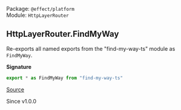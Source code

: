 Package: `@effect/platform`<br />
Module: `HttpLayerRouter`<br />

## HttpLayerRouter.FindMyWay

Re-exports all named exports from the "find-my-way-ts" module as `FindMyWay`.

**Signature**

```ts
export * as FindMyWay from "find-my-way-ts"
```

[Source](https://github.com/Effect-TS/effect/tree/main/packages/platform/src/HttpLayerRouter.ts#L30)

Since v1.0.0